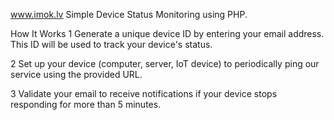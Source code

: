 www.imok.lv
Simple Device Status Monitoring using PHP. 

How It Works
1 Generate a unique device ID by entering your email address. This ID will be used to track your device's status.

2 Set up your device (computer, server, IoT device) to periodically ping our service using the provided URL.

3 Validate your email to receive notifications if your device stops responding for more than 5 minutes.

